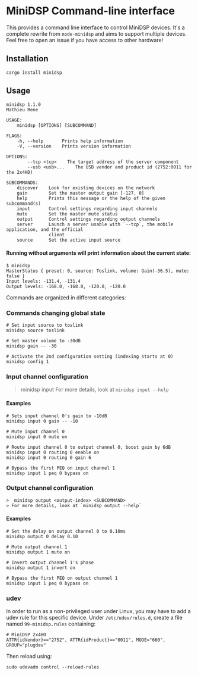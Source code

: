 # MiniDSP Command-line interface

This provides a command line interface to control MiniDSP devices. 
It's a complete rewrite from `node-minidsp` and aims to support multiple devices. Feel free to open an issue if you have access to other hardware!


## Installation

```shell
cargo install minidsp
```

## Usage
```shell
minidsp 1.1.0
Mathieu Rene

USAGE:
    minidsp [OPTIONS] [SUBCOMMAND]

FLAGS:
    -h, --help       Prints help information
    -V, --version    Prints version information

OPTIONS:
        --tcp <tcp>    The target address of the server component
        --usb <usb>...    The USB vendor and product id (2752:0011 for the 2x4HD)

SUBCOMMANDS:
    discover    Look for existing devices on the network
    gain        Set the master output gain [-127, 0]
    help        Prints this message or the help of the given subcommand(s)
    input       Control settings regarding input channels
    mute        Set the master mute status
    output      Control settings regarding output channels
    server      Launch a server usable with `--tcp`, the mobile application, and the official
                client
    source      Set the active input source
```

#### Running without arguments will print information about the current state:
```shell
$ minidsp 
MasterStatus { preset: 0, source: Toslink, volume: Gain(-36.5), mute: false }
Input levels: -131.4, -131.4
Output levels: -168.0, -168.0, -120.0, -120.0
```

Commands are organized in different categories:
### Commands changing global state
```shell
# Set input source to toslink
minidsp source toslink

# Set master volume to -30dB
minidsp gain -- -30

# Activate the 2nd configuration setting (indexing starts at 0)
minidsp config 1

```

### Input channel configuration
> minidsp input <input-index> <SUBCOMMAND>
> For more details, look at `minidsp input --help`

#### Examples
```shell
# Sets input channel 0's gain to -10dB
minidsp input 0 gain -- -10

# Mute input channel 0
minidsp input 0 mute on

# Route input channel 0 to output channel 0, boost gain by 6dB
minidsp input 0 routing 0 enable on
minidsp input 0 routing 0 gain 6

# Bypass the first PEQ on input channel 1
minidsp input 1 peq 0 bypass on
````

### Output channel configuration
```shell
>  minidsp output <output-index> <SUBCOMMAND>
> For more details, look at `minidsp output --help`
```
#### Examples
```shell
# Set the delay on output channel 0 to 0.10ms
minidsp output 0 delay 0.10

# Mute output channel 1 
minidsp output 1 mute on

# Invert output channel 1's phase
minidsp output 1 invert on

# Bypass the first PEQ on output channel 1
minidsp input 1 peq 0 bypass on

```

### udev
In order to run as a non-privileged user under Linux, you may have to add a udev rule for this specific device. Under `/etc/udev/rules.d`, create a file named `99-minidsp.rules` containing:

```
# MiniDSP 2x4HD
ATTR{idVendor}=="2752", ATTR{idProduct}=="0011", MODE="660", GROUP="plugdev"
```

Then reload using:

```
sudo udevadm control --reload-rules
```